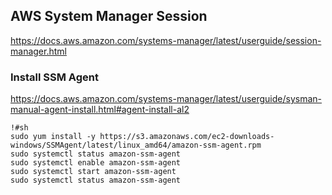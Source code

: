 ## AWS System Manager Session

https://docs.aws.amazon.com/systems-manager/latest/userguide/session-manager.html



### Install SSM Agent

https://docs.aws.amazon.com/systems-manager/latest/userguide/sysman-manual-agent-install.html#agent-install-al2

```
!#sh
sudo yum install -y https://s3.amazonaws.com/ec2-downloads-windows/SSMAgent/latest/linux_amd64/amazon-ssm-agent.rpm
sudo systemctl status amazon-ssm-agent
sudo systemctl enable amazon-ssm-agent
sudo systemctl start amazon-ssm-agent
sudo systemctl status amazon-ssm-agent
```

